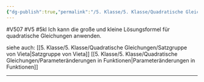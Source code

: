 ```yaml
---
{"dg-publish":true,"permalink":"/5. Klasse/5. Klasse/Quadratische Gleichungen/Lösungsformel für quadratische Gleichungen/"}
---
```


#V507 #V5 #5kl
Ich kann die große und kleine Lösungsformel für quadratische Gleichungen anwenden.

siehe auch:
[[5. Klasse/5. Klasse/Quadratische Gleichungen/Satzgruppe von Vieta\|Satzgruppe von Vieta]]
[[5. Klasse/5. Klasse/Quadratische Gleichungen/Parameteränderungen in Funktionen\|Parameteränderungen in Funktionen]]
___

